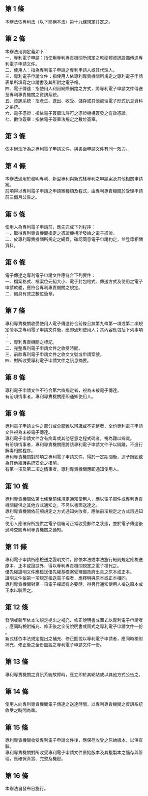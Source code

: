 第 1 條
-------
本辦法依專利法（以下簡稱本法）第十九條規定訂定之。

第 2 條
-------
本辦法用詞定義如下：  
一、專利電子申請：指使用專利專責機關所規定之軟硬體資訊設備傳送專  
    利電子申請文件。  
二、使用人：指為專利電子申請之專利申請人或其代理人。  
三、專利電子申請文件：指使用人依專利專責機關所規定之專利電子申請  
    表單所填寫之申請書及其所附之電子檔。  
四、電子傳達：指使用人利用網際網路之方式，將專利電子申請文件傳送  
    至專利專責機關之資訊系統。  
五、資訊系統：指產生、送出、收受、儲存或其他處理電子形式訊息資料  
    之系統。  
六、電子憑證：指依電子簽章法許可之憑證機構簽發之有效憑證。  
七、數位簽章：指依電子簽章法規定之數位簽章。

第 3 條
-------
依本辦法所為之專利電子申請文件，與書面申請文件有同一效力。

第 4 條
-------
本辦法適用於發明專利、新型專利與新式樣專利之申請案及其他相關申請  
案。  
前項得以專利電子申請之申請案種類及程式，由專利專責機關於受理申請  
前三個月公告之。

第 5 條
-------
使用人為專利電子申請前，應先完成下列程序：  
一、取得專利專責機關指定之憑證機構所發給之電子憑證。  
二、於專利專責機關所規定之網頁，確認同意電子申請約定，並登錄相關  
    資料。

第 6 條
-------
電子傳達之專利電子申請文件應符合下列要件：  
一、檔案格式、檔案位元組大小、電子封包格式、傳送方式及使用之電子  
    申請軟體，應符合專利專責機關之規定。  
二、備具有效之數位簽章。

第 7 條
-------
專利專責機關收受使用人電子傳達符合前條且無第九條第一項或第二項規  
定情事之專利電子申請文件後，應即通知使用人；其內容應包括下列事項  
：  
一、專利專責機關之標記。  
二、完整專利電子申請文件之收受時間。  
三、前款專利電子申請文件之收文文號或申請案號。  
四、對所收受專利電子申請文件之訊息摘要。

第 8 條
-------
專利電子申請文件不符合第六條規定者，視為未被電子傳達。  
有前項情事者，專利專責機關應即通知使用人。

第 9 條
-------
專利電子申請文件之部分或全部難以辨識或不完整者，全份專利電子申請  
文件視為未被電子傳達。  
專利電子申請文件含有病毒或其他惡意之程式碼者，視為難以辨識。  
有前項情事者，專利專責機關應將該專利電子申請文件予以隔離，不進行  
解毒相關程序。  
專利專責機關對前項之專利電子申請文件，得於一定期間後，逕予銷毀或  
為其他維護系統安全之措施。  
有第一項及第二項之情事者，專利專責機關應即通知使用人。

第 10 條
--------
專利專責機關依第七條至前條規定通知使用人，應以電子郵件或專利專責  
機關提供之其他方式通知之，不另以書面送達之。  
專利專責機關依前項規定之方式通知失敗者，應依前項規定之方式再通知  
一次。  
使用人應確保所提供之電子信箱可正常收受郵件之狀態，並於電子傳達後  
適時查閱專利專責機關之通知。

第 11 條
--------
專利電子申請所應檢送之證明文件，除依本法或本法施行細則規定應檢送  
原本、正本或證據外，得以專利專責機關規定之電子檔代之。  
優先權證明文件應檢送優先權基礎案受理國政府出具之原本或正本。  
證明文件依第一項規定檢送電子檔者，應釋明與原本或正本相同。  
專利專責機關對第一項電子檔認有必要時，得另行通知使用人檢送原本或  
正本以驗證之。

第 12 條
--------
發明或新型依本法規定提出之補充、修正說明書或圖式以專利電子申請者  
，應同時檢附補充、修正後之全份說明書或圖式之專利電子申請文件一份  
。  
新式樣依本法規定提出之補充、修正圖說以專利電子申請者，應同時檢附  
補充、修正後之全份圖說之專利電子申請文件一份。

第 13 條
--------
專利專責機關之資訊系統故障時，應立即於其網站或以其他方式公告之。

第 14 條
--------
使用人向專利專責機關電子傳達之送達時間，以專利專責機關之資訊系統  
收受之時間為準。

第 15 條
--------
專利專責機關收受專利電子申請文件後，應保存收受之原始版本，以供查  
驗。  
專利專責機關對所收受專利電子申請文件原始版本及其複製本之儲存與管  
理，應確保真實、完整及機密。

第 16 條
--------
本辦法自發布日施行。

